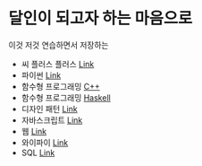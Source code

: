 # 달인이 되고자 하는 마음으로

이것 저것 연습하면서 저장하는 

* 씨 플러스 플러스 [Link](https://github.com/neguri/dalin/tree/master/cpp_study/template)  
* 파이썬 [Link](https://github.com/neguri/dalin/tree/master/python_study)
* 함수형 프로그래밍 [C++](https://github.com/neguri/dalin/tree/master/functional/cpp)
* 함수형 프로그래밍 [Haskell](https://github.com/neguri/dalin/tree/master/functional/haskell)
* 디자인 패턴 [Link](https://github.com/neguri/dalin/tree/master/design_pattern)
* 자바스크립트 [Link](https://github.com/neguri/dalin/tree/master/js_study)
* 웹 [Link](https://github.com/neguri/dalin/tree/master/web_study)
* 와이파이 [Link](https://github.com/neguri/dalin/tree/master/wifi)
* SQL [Link](https://github.com/neguri/dalin/tree/master/etc)
